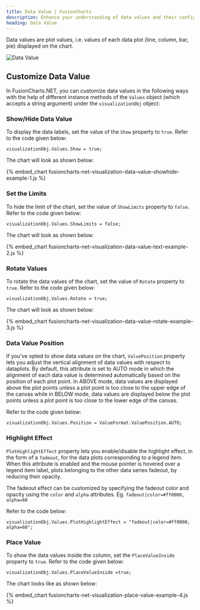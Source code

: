 ```yaml
---
title: Data Value | FusionCharts
description: Enhance your understanding of data values and their configuration process for different chart plots. Click here to learn more in our comprehensive article!
heading: Data Value
---
```


Data values are plot values, i.e. values of each data plot (line, column, bar, pie) displayed on the chart.

![Data Value](/images/fusioncharts-net-data-value.png)

## Customize Data Value

In FusionCharts.NET, you can customize data values in the following ways with the help of different instance methods of the `Values` object (which accepts a string argument) under the `visualizationObj` object:

### Show/Hide Data Value

To display the data labels, set the value of the `Show` property to `true`. Refer to the code given below:

```
visualizationObj.Values.Show = true;
```

The chart will look as shown below:

{% embed_chart fusioncharts-net-visualization-data-value-showhide-example-1.js %}

### Set the Limits

To hide the limit of the chart, set the value of `ShowLimits` property to `false`. Refer to the code given below:

```
visualizationObj.Values.ShowLimits = false;
```

The chart will look as shown below:

{% embed_chart fusioncharts-net-visualization-data-value-text-example-2.js %}

### Rotate Values

To rotate the data values of the chart, set the value of `Rotate` property to `true`. Refer to the code given below:

```
visualizationObj.Values.Rotate = true;
```

The chart will look as shown below:

{% embed_chart fusioncharts-net-visualization-data-value-rotate-example-3.js %}

### Data Value Position

If you've opted to show data values on the chart, `ValuePosition` property lets you adjust the vertical alignment of data values with respect to dataplots. By default, this attribute is set to AUTO mode in which the alignment of each data value is determined automatically based on the position of each plot point. In ABOVE mode, data values are displayed above the plot points unless a plot point is too close to the upper edge of the canvas while in BELOW mode, data values are displayed below the plot points unless a plot point is too close to the lower edge of the canvas.

Refer to the code given below:

```
visualizationObj.Values.Position = ValueFormat.ValuePosition.AUTO;
```

### Highlight Effect

`PlotHighlightEffect` property lets you enable/disable the highlight effect, in the form of a `fadeout`, for the data plots corresponding to a legend item. When this attribute is enabled and the mouse pointer is hovered over a legend item label, plots belonging to the other data series fadeout, by reducing their opacity.

The fadeout effect can be customized by specifying the fadeout color and opacity using the `color` and `alpha` attributes. Eg. `fadeout|color=#ff0000, alpha=60`

Refer to the code below:

```
visualizationObj.Values.PlotHighlightEffect = "fadeout|color=#ff0000, alpha=60";
```

### Place Value

To show the data values inside the column, set the `PlaceValueInside` property to `true`. Refer to the code given below:

```
visualizationObj.Values.PlaceValueInside =true;
```

The chart looks like as shown below:

{% embed_chart fusioncharts-net-visualization-place-value-example-4.js %}
